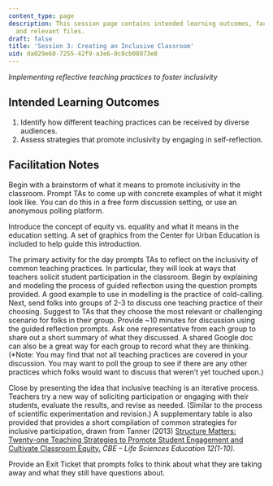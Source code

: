 ```yaml
---
content_type: page
description: This session page contains intended learning outcomes, facilitation notes,
  and relevant files.
draft: false
title: 'Session 3: Creating an Inclusive Classroom'
uid: da029e60-7255-42f9-a3e6-0c8cb08973e8
---
```

*Implementing reflective teaching practices to foster inclusivity*

## Intended Learning Outcomes

1. Identify how different teaching practices can be received by diverse audiences.
2. Assess strategies that promote inclusivity by engaging in self-reflection.

## Facilitation Notes

Begin with a brainstorm of what it means to promote inclusivity in the classroom. Prompt TAs to come up with concrete examples of what it might look like. You can do this in a free form discussion setting, or use an anonymous polling platform.

Introduce the concept of equity vs. equality and what it means in the education setting. A set of graphics from the Center for Urban Education is included to help guide this introduction.

The primary activity for the day prompts TAs to reflect on the inclusivity of common teaching practices. In particular, they will look at ways that teachers solicit student participation in the classroom. Begin by explaining and modeling the process of guided reflection using the question prompts provided. A good example to use in modelling is the practice of cold-calling. Next, send folks into groups of 2-3 to discuss one teaching practice of their choosing. Suggest to TAs that they choose the most relevant or challenging scenario for folks in their group. Provide ~10 minutes for discussion using the guided reflection prompts. Ask one representative from each group to share out a short summary of what they discussed. A shared Google doc can also be a great way for each group to record what they are thinking. (\*Note: You may find that not all teaching practices are covered in your discussion. You may want to poll the group to see if there are any other practices which folks would want to discuss that weren’t yet touched upon.)

Close by presenting the idea that inclusive teaching is an iterative process. Teachers try a new way of soliciting participation or engaging with their students, evaluate the results, and revise as needed. (Similar to the process of scientific experimentation and revision.) A supplementary table is also provided that provides a short compilation of common strategies for inclusive participation, drawn from Tanner (2013) [Structure Matters: Twenty-one Teaching Strategies to Promote Student Engagement and Cultivate Classroom Equity.](https://www.lifescied.org/doi/full/10.1187/cbe.13-06-0115) *CBE – Life Sciences Education 12(1-10).*

Provide an Exit Ticket that prompts folks to think about what they are taking away and what they still have questions about.